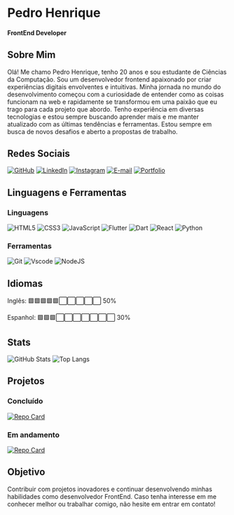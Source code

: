 # Pedro Henrique
#### FrontEnd Developer
## Sobre Mim

Olá! Me chamo Pedro Henrique, tenho 20 anos e sou estudante de Ciências da Computação. Sou um desenvolvedor frontend apaixonado por criar experiências digitais envolventes e intuitivas. Minha jornada no mundo do desenvolvimento começou com a curiosidade de entender como as coisas funcionam na web e rapidamente se transformou em uma paixão que eu trago para cada projeto que abordo. Tenho experiência em diversas tecnologias e estou sempre buscando aprender mais e me manter atualizado com as últimas tendências e ferramentas.
Estou sempre em busca de novos desafios e aberto a propostas de trabalho.

## Redes Sociais

[![GitHub](https://img.shields.io/badge/GitHub-000?style=for-the-badge&logo=github&logoColor=white)](https://github.com/PHenrique-dev)
[![LinkedIn](https://img.shields.io/badge/LinkedIn-000?style=for-the-badge&logo=linkedin&logoColor=blue)](https://www.linkedin.com/in/pedro-henrique-5a4536280/)
[![Instagram](https://img.shields.io/badge/-Instagram-000?style=for-the-badge&logo=instagram&logoColor=pink)](https://www.instagram.com/phenrique_so/)
[![E-mail](https://img.shields.io/badge/-Email-000?style=for-the-badge&logo=microsoft-outlook&logoColor=blue)](mailto:pedrohenso@outlook.com)
[![Portfolio](https://img.shields.io/badge/Portfolio-000?style=for-the-badge&logo=todoist&logoColor=orange)](https://pedrodev.vercel.app/)

## Linguagens e Ferramentas

### Linguagens

![HTML5](https://img.shields.io/badge/HTML5-000?style=for-the-badge&logo=html5&logoColor=orange)
![CSS3](https://img.shields.io/badge/CSS3-000?style=for-the-badge&logo=css3&logoColor=blue)
![JavaScript](https://img.shields.io/badge/JavaScript-000?style=for-the-badge&logo=javascript&logoColor=yellow)
![Flutter](https://img.shields.io/badge/Flutter-000?style=for-the-badge&logo=flutter&logoColor=blue)
![Dart](https://img.shields.io/badge/Dart-000?style=for-the-badge&logo=dart&logoColor=blue)
![React](https://img.shields.io/badge/React-000?style=for-the-badge&logo=react&logoColor=61DAFB)
![Python](https://img.shields.io/badge/python-000?style=for-the-badge&logo=python&logoColor=ffdd54)

### Ferramentas

![Git](https://img.shields.io/badge/GIT-000?style=for-the-badge&logo=git&logoColor=orange)
![Vscode](https://img.shields.io/badge/Vscode-000?style=for-the-badge&logo=visual-studio-code&logoColor=blue)
![NodeJS](https://img.shields.io/badge/node.js-000?style=for-the-badge&logo=node.js&logoColor=green)

## Idiomas

Inglês: 🟩🟩🟩🟩🟩⬜⬜⬜⬜⬜ 50%

Espanhol: 🟩🟩🟩⬜⬜⬜⬜⬜⬜⬜ 30%

## Stats

![GitHub Stats](https://github-readme-stats.vercel.app/api?username=PHenrique-dev&theme=transparent&bg_color=000&border_color=green&show_icons=true&icon_color=green&title_color=green&text_color=green)
![Top Langs](https://github-readme-stats-git-masterrstaa-rickstaa.vercel.app/api/top-langs/?username=PHenrique-dev&bg_color=000&border_color=green&title_color=green&text_color=green)

## Projetos
### Concluído
[![Repo Card](https://github-readme-stats.vercel.app/api/pin/?username=PHenrique-dev&repo=netflixo_app&bg_color=000&border_color=green&show_icons=true&icon_color=green&title_color=green&text_color=green)](https://github.com/PHenrique-dev/netflixo_app.git)

### Em andamento
[![Repo Card](https://github-readme-stats.vercel.app/api/pin/?username=PHenrique-dev&repo=cadebebe&bg_color=000&border_color=green&show_icons=true&icon_color=green&title_color=green&text_color=green)](https://github.com/PHenrique-dev/cadebebe.git)

## Objetivo

Contribuir com projetos inovadores e continuar desenvolvendo minhas habilidades como desenvolvedor FrontEnd. Caso tenha interesse em me conhecer melhor ou trabalhar comigo, não hesite em entrar em contato!
